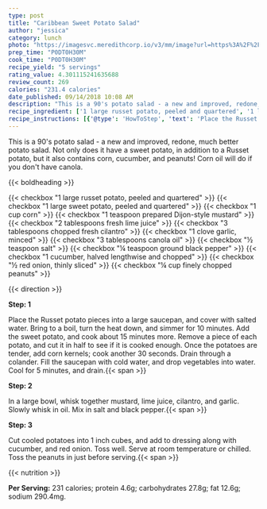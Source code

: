 ```yaml
---
type: post
title: "Caribbean Sweet Potato Salad"
author: "jessica"
category: lunch
photo: "https://imagesvc.meredithcorp.io/v3/mm/image?url=https%3A%2F%2Fimages.media-allrecipes.com%2Fuserphotos%2F35395.jpg"
prep_time: "P0DT0H30M"
cook_time: "P0DT0H30M"
recipe_yield: "5 servings"
rating_value: 4.301115241635688
review_count: 269
calories: "231.4 calories"
date_published: 09/14/2018 10:08 AM
description: "This is a 90's potato salad - a new and improved, redone, much better potato salad. Not only does it have a sweet potato, in addition to a Russet potato, but it also contains corn, cucumber, and peanuts!  Corn oil will do if you don't have canola."
recipe_ingredient: ['1 large russet potato, peeled and quartered', '1 large sweet potato, peeled and quartered', '1 cup corn', '1 teaspoon prepared Dijon-style mustard', '2 tablespoons fresh lime juice', '3 tablespoons chopped fresh cilantro', '1 clove garlic, minced', '3 tablespoons canola oil', '½ teaspoon salt', '¼ teaspoon ground black pepper', '1 cucumber, halved lengthwise and chopped', '½ red onion, thinly sliced', '¼ cup finely chopped peanuts']
recipe_instructions: [{'@type': 'HowToStep', 'text': 'Place the Russet potato pieces into a large saucepan, and cover with salted water. Bring to a boil, turn the heat down, and simmer for 10 minutes. Add the sweet potato, and cook about 15 minutes more. Remove a piece of each potato, and cut it in half to see if it is cooked enough. Once the potatoes are tender, add corn kernels; cook another 30 seconds. Drain through a colander. Fill the saucepan with cold water, and drop vegetables into water.  Cool for 5 minutes, and drain.\n'}, {'@type': 'HowToStep', 'text': 'In a large bowl, whisk together mustard, lime juice, cilantro, and garlic.  Slowly whisk in oil.  Mix in salt and black pepper.\n'}, {'@type': 'HowToStep', 'text': 'Cut cooled potatoes into 1 inch cubes, and add to dressing along with cucumber, and red onion. Toss well.  Serve at room temperature or chilled.  Toss the peanuts in just before serving.\n'}]
---
```


This is a 90's potato salad - a new and improved, redone, much better potato salad. Not only does it have a sweet potato, in addition to a Russet potato, but it also contains corn, cucumber, and peanuts!  Corn oil will do if you don't have canola. 

{{< boldheading >}}

{{< checkbox "1 large russet potato, peeled and quartered" >}}
{{< checkbox "1 large sweet potato, peeled and quartered" >}}
{{< checkbox "1 cup corn" >}}
{{< checkbox "1 teaspoon prepared Dijon-style mustard" >}}
{{< checkbox "2 tablespoons fresh lime juice" >}}
{{< checkbox "3 tablespoons chopped fresh cilantro" >}}
{{< checkbox "1 clove garlic, minced" >}}
{{< checkbox "3 tablespoons canola oil" >}}
{{< checkbox "½ teaspoon salt" >}}
{{< checkbox "¼ teaspoon ground black pepper" >}}
{{< checkbox "1  cucumber, halved lengthwise and chopped" >}}
{{< checkbox "½  red onion, thinly sliced" >}}
{{< checkbox "¼ cup finely chopped peanuts" >}}


{{< direction >}}

**Step: 1**

Place the Russet potato pieces into a large saucepan, and cover with salted water. Bring to a boil, turn the heat down, and simmer for 10 minutes. Add the sweet potato, and cook about 15 minutes more. Remove a piece of each potato, and cut it in half to see if it is cooked enough. Once the potatoes are tender, add corn kernels; cook another 30 seconds. Drain through a colander. Fill the saucepan with cold water, and drop vegetables into water.  Cool for 5 minutes, and drain.{{< span >}}

**Step: 2**

In a large bowl, whisk together mustard, lime juice, cilantro, and garlic.  Slowly whisk in oil.  Mix in salt and black pepper.{{< span >}}

**Step: 3**

Cut cooled potatoes into 1 inch cubes, and add to dressing along with cucumber, and red onion. Toss well.  Serve at room temperature or chilled.  Toss the peanuts in just before serving.{{< span >}}

{{< nutrition >}}

**Per Serving:** 231 calories; protein 4.6g; carbohydrates 27.8g; fat 12.6g; sodium 290.4mg.